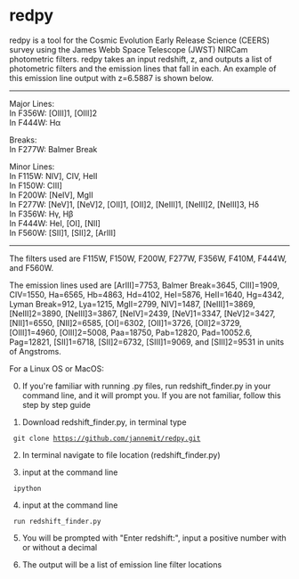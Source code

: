 # redpy 

redpy is a tool for the Cosmic Evolution Early Release Science (CEERS) survey using the James Webb Space Telescope (JWST) NIRCam photometric filters. redpy takes an input redshift, z, and outputs a list of photometric filters and the emission lines that fall in each. An example of this  emission line output with z=6.5887 is shown below.

-----------------------------------------------

Major Lines:<br/>
In F356W: [OIII]1, [OIII]2<br/>
In F444W: Hα<br/>


Breaks:<br/>
In F277W: Balmer Break<br/>


Minor Lines:<br/>
In F115W: NIV], CIV, HeII<br/>
In F150W: CIII]<br/>
In F200W: [NeIV], MgII<br/>
In F277W: [NeV]1, [NeV]2, [OII]1, [OII]2, [NeIII]1, [NeIII]2, [NeIII]3, Hδ<br/>
In F356W: Hγ, Hβ<br/>
In F444W: HeI, [OI], [NII]<br/>
In F560W: [SII]1, [SII]2, [ArIII]<br/>

-----------------------------------------------


The filters used are F115W, F150W, F200W, F277W, F356W, F410M, F444W, and F560W.

The emission lines used are [ArIII]=7753, Balmer Break=3645, CIII]=1909, CIV=1550, Ha=6565, Hb=4863, Hd=4102, HeI=5876, HeII=1640, Hg=4342, Lyman Break=912, Lya=1215, MgII=2799, NIV]=1487, [NeIII]1=3869, [NeIII]2=3890, [NeIII]3=3867, [NeIV]=2439, [NeV]1=3347, [NeV]2=3427, [NII]1=6550, [NII]2=6585, [OI]=6302, [OII]1=3726, [OII]2=3729, [OIII]1=4960, [OIII]2=5008, Paa=18750, Pab=12820, Pad=10052.6, Pag=12821, [SII]1=6718, [SII]2=6732, [SIII]1=9069, and [SIII]2=9531 in units of Angstroms. 



For a Linux OS or MacOS:

0. If you're familiar with running .py files, run redshift_finder.py in your command line, and it will prompt you. If you are not familiar, follow this step by step guide

1. Download redshift_finder.py, in terminal type

<code> git clone https://github.com/jannemit/redpy.git </code> 

2. In terminal navigate to file location (redshift_finder.py)

3. input at the command line

<code> ipython </code>

4. input at the command line

<code> run redshift_finder.py </code>

5. You will be prompted with "Enter redshift:", input a positive number with or without a decimal
    
6. The output will be a list of emission line filter locations 
